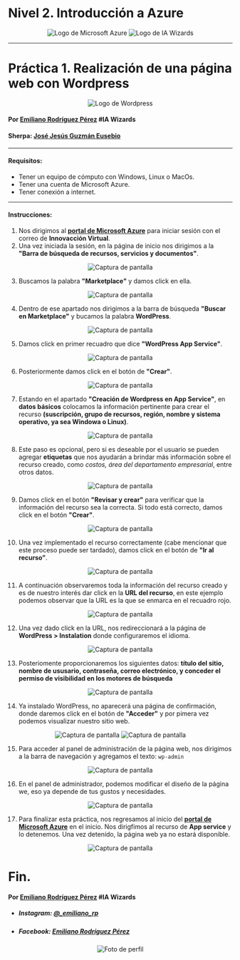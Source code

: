 # Nivel 2. Introducción a Azure
<center>

![Logo de Microsoft Azure](Imágenes/Microsoft_Azure.svg.png) ![Logo de IA Wizards](Imágenes/logocomunidad2.png)

</center>

---
# Práctica 1. Realización de una página web con Wordpress
<center>

![Logo de Wordpress](Imágenes/Logo-WordPress.png)

</center>

#### Por [Emiliano Rodríguez Pérez](https://github.com/Emiliano-RP) #IA Wizards
#### Sherpa: [José Jesús Guzmán Eusebio](https://github.com/josejesusguzman)
---
#### Requisitos:
- Tener un equipo de cómputo con Windows, Linux o MacOs.
- Tener una cuenta de Microsoft Azure.
- Tener conexión a internet.
---
#### Instrucciones:
1. Nos dirigimos al **[portal de Microsoft Azure](https://portal.azure.com/#home)** para iniciar sesión con el correo de **Innovacción Virtual**.
2. Una vez iniciada la sesión, en la página de inicio nos dirigimos a la **"Barra de búsqueda de recursos, servicios y documentos"**. 
<center>

![Captura de pantalla](Imágenes/Captura-de-pantalla-1.png)

</center>

3. Buscamos la palabra **"Marketplace"** y damos click en ella.
<center>

![Captura de pantalla](Imágenes/Captura-de-pantalla-2.png)

</center>

4. Dentro de ese apartado nos dirigimos a la barra de búsqueda **"Buscar en Marketplace"** y bucamos la palabra **WordPress**.
<center>

![Captura de pantalla](Imágenes/Captura-de-pantalla-3.png)

</center>

5. Damos click en primer recuadro que dice **"WordPress App Service"**.
<center>

![Captura de pantalla](Imágenes/Captura-de-pantalla-4.png)

</center>

6. Posteriormente damos click en el botón de **"Crear"**.
<center>

![Captura de pantalla](Imágenes/Captura-de-pantalla-5.png)

</center>

7. Estando en el apartado **"Creación de Wordpress en App Service"**, en **datos básicos** colocamos la información pertinente para crear el recurso **(suscripción, grupo de recursos, región, nombre y sistema operativo, ya sea Windowa o Linux)**.
<center>

![Captura de pantalla](Imágenes/Captura-de-pantalla-6.png)

</center>

8. Este paso es opcional, pero si es deseable por el usuario se pueden agregar **etiquetas** que nos ayudarán a brindar más información sobre el recurso creado, como *costos, área del departamento empresarial*, entre otros datos.
<center>

![Captura de pantalla](Imágenes/Captura-de-pantalla-7.png)

</center>

9. Damos click en el botón **"Revisar y crear"** para verificar que la información del recurso sea la correcta. Si todo está correcto, damos click en el botón **"Crear"**.
<center>

![Captura de pantalla](Imágenes/Captura-de-pantalla-8.png)

</center>

10.  Una vez implementado el recurso correctamente (cabe mencionar que este proceso puede ser tardado), damos click en el botón de **"Ir al recurso"**.
<center>

![Captura de pantalla](Imágenes/Captura-de-pantalla-9.png)

</center>

11. A continuación observaremos toda la información del recurso creado y es de nuestro interés dar click en la **URL del recurso**, en este ejemplo podemos observar que la URL es la que se enmarca en el recuadro rojo.
<center>

![Captura de pantalla](Imágenes/Captura-de-pantalla-10.png)

</center>

12. Una vez dado click en la URL, nos redireccionará a la página de **WordPress > Instalation** donde configuraremos el idioma.
<center>

![Captura de pantalla](Imágenes/Captura-de-pantalla-11.png)

</center>

13. Posteriomente proporcionaremos los siguientes datos: **título del sitio, nombre de ususario, contraseña, correo electrónico, y conceder el permiso de visibilidad en los motores de búsqueda**
<center>

![Captura de pantalla](Imágenes/Captura-de-pantalla-12.png)

</center>

14. Ya instalado WordPress, no aparecerá una página de confirmación, donde daremos click en el botón de **"Acceder"** y por pimera vez podemos visualizar nuestro sitio web.
<center>

![Captura de pantalla](Imágenes/Captura-de-pantalla-13.png)
![Captura de pantalla](Imágenes/Captura-de-pantalla-14.png)

</center>

15. Para acceder al panel de administración de la página web, nos dirigimos a la barra de navegación y agregamos el texto: `wp-admin`

<center>

![Captura de pantalla](Imágenes/Captura-de-pantalla-15.png)

</center>

16. En el panel de administrador, podemos modificar el diseño de la página we, eso ya depende de tus gustos y necesidades.
<center>

![Captura de pantalla](Imágenes/Captura-de-pantalla-16.png)

</center>

17. Para finalizar esta práctica, nos regresamos al inicio del **[portal de Microsoft Azure](https://portal.azure.com/#home)** en el inicio. Nos dirigfimos al recurso de **App service** y lo detenemos. Una vez detenído, la página web ya no estará disponible.
<center>

![Captura de pantalla](Imágenes/Captura-de-pantalla-17.png)

</center>

# Fin.
#### Por [Emiliano Rodríguez Pérez](https://github.com/Emiliano-RP) #IA Wizards
- ##### Instagram: [@_emiliano_rp](https://www.instagram.com/_emiliano_rp/)
- ##### Facebook: [Emiliano Rodríguez Pérez](https://www.facebook.com/emiliano.rodriguezperez.94/)

<center>

![Foto de perfil](Imágenes/278746422_4751667654943452_7532415140118527715_n.jpeg)

</center>